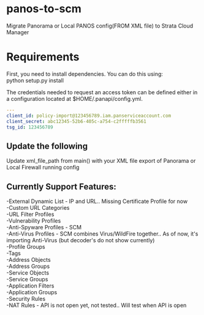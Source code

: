 # panos-to-scm
Migrate Panorama or Local PANOS config(FROM XML file) to Strata Cloud Manager

# Requirements
First, you need to install dependencies. You can do this using:<br />
python setup.py install<br />

The credentials needed to request an access token can be defined either in a configuration located at $HOME/.panapi/config.yml.
```yaml
---
client_id: policy-import@123456789.iam.panserviceaccount.com
client_secret: abc12345-52b6-405c-a754-c2fffffb3561
tsg_id: 123456789
```

## Update the following
Update xml_file_path from main() with your XML file export of Panorama or Local Firewall running config

## Currently Support Features:

-External Dynamic List - IP and URL.. Missing Certificate Profile for now<br />
-Custom URL Categories<br />
-URL Filter Profiles<br />
-Vulnerability Profiles<br />
-Anti-Spyware Profiles - SCM<br />
-Anti-Virus Profiles - SCM combines Virus/WildFire together.. As of now, it's importing Anti-Virus (but decoder's do not show currently)<br />
-Profile Groups<br />
-Tags<br />
-Address Objects<br />
-Address Groups<br />
-Service Objects<br />
-Service Groups<br />
-Application Filters<br />
-Application Groups<br />
-Security Rules<br />
-NAT Rules - API is not open yet, not tested.. Will test when API is open<br />
